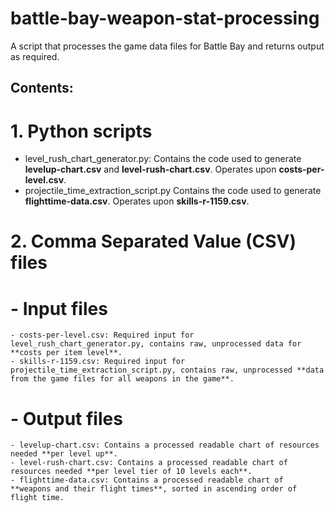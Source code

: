 # battle-bay-weapon-stat-processing
A script that processes the game data files for Battle Bay and returns output as required.

## Contents:

# 1. Python scripts
- level_rush_chart_generator.py: 
  Contains the code used to generate **levelup-chart.csv** and **level-rush-chart.csv**. Operates upon **costs-per-level.csv**.
- projectile_time_extraction_script.py
  Contains the code used to generate **flighttime-data.csv**. Operates upon **skills-r-1159.csv**.

# 2. Comma Separated Value (CSV) files
# - Input files
    - costs-per-level.csv: Required input for level_rush_chart_generator.py, contains raw, unprocessed data for **costs per item level**.
    - skills-r-1159.csv: Required input for projectile_time_extraction_script.py, contains raw, unprocessed **data from the game files for all weapons in the game**.
 
# - Output files
    - levelup-chart.csv: Contains a processed readable chart of resources needed **per level up**.
    - level-rush-chart.csv: Contains a processed readable chart of resources needed **per level tier of 10 levels each**.
    - flighttime-data.csv: Contains a processed readable chart of **weapons and their flight times**, sorted in ascending order of flight time.

